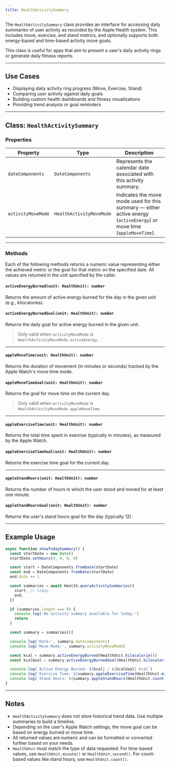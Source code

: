 ```yaml
---
title: HealthActivitySummary
---
```

The `HealthActivitySummary` class provides an interface for accessing daily summaries of user activity as recorded by the Apple Health system. This includes move, exercise, and stand metrics, and optionally supports both energy-based and time-based activity move goals.

This class is useful for apps that aim to present a user's daily activity rings or generate daily fitness reports.

---

## Use Cases

* Displaying daily activity ring progress (Move, Exercise, Stand)
* Comparing user activity against daily goals
* Building custom health dashboards and fitness visualizations
* Providing trend analysis or goal reminders

---

## Class: `HealthActivitySummary`

### Properties

| Property           | Type                     | Description                                                                                                           |
| ------------------ | ------------------------ | --------------------------------------------------------------------------------------------------------------------- |
| `dateComponents`   | `DateComponents`         | Represents the calendar date associated with this activity summary.                                                   |
| `activityMoveMode` | `HealthActivityMoveMode` | Indicates the move mode used for this summary — either active energy (`activeEnergy`) or move time (`appleMoveTime`). |

---

### Methods

Each of the following methods returns a numeric value representing either the achieved metric or the goal for that metric on the specified date. All values are returned in the unit specified by the caller.

#### `activeEnergyBurned(unit: HealthUnit): number`

Returns the amount of active energy burned for the day in the given unit (e.g., kilocalories).

#### `activeEnergyBurnedGoal(unit: HealthUnit): number`

Returns the daily goal for active energy burned in the given unit.

> Only valid when `activityMoveMode` is `HealthActivityMoveMode.activeEnergy`.

---

#### `appleMoveTime(unit: HealthUnit): number`

Returns the duration of movement (in minutes or seconds) tracked by the Apple Watch's move time mode.

#### `appleMoveTimeGoal(unit: HealthUnit): number`

Returns the goal for move time on the current day.

> Only valid when `activityMoveMode` is `HealthActivityMoveMode.appleMoveTime`.

---

#### `appleExerciseTime(unit: HealthUnit): number`

Returns the total time spent in exercise (typically in minutes), as measured by the Apple Watch.

#### `appleExerciseTimeGoal(unit: HealthUnit): number`

Returns the exercise time goal for the current day.

---

#### `appleStandHours(unit: HealthUnit): number`

Returns the number of hours in which the user stood and moved for at least one minute.

#### `appleStandHoursGoal(unit: HealthUnit): number`

Returns the user's stand hours goal for the day (typically 12).

---

## Example Usage

```ts
async function showTodaySummary() {
  const startDate = new Date()
  startDate.setHours(0, 0, 0, 0)

  const start = DateComponents.fromDate(startDate)
  const end = DateComponents.fromDate(startDate)
  end.date += 1

  const summaries = await Health.queryActivitySummaries({
    start, // today
    end,
  })

  if (summaries.length === 0) {
    console.log('No activity summary available for today.')
    return
  }

  const summary = summaries[0]

  console.log('Date:', summary.dateComponents)
  console.log('Move Mode:', summary.activityMoveMode)

  const kcal = summary.activeEnergyBurned(HealthUnit.kilocalorie())
  const kcalGoal = summary.activeEnergyBurnedGoal(HealthUnit.kilocalorie())

  console.log(`Active Energy Burned: ${kcal} / ${kcalGoal} kcal`)
  console.log(`Exercise Time: ${summary.appleExerciseTime(HealthUnit.minute())} min`)
  console.log(`Stand Hours: ${summary.appleStandHours(HealthUnit.count())} hr`)
}
```

---

## Notes

* `HealthActivitySummary` does not store historical trend data. Use multiple summaries to build a timeline.
* Depending on the user's Apple Watch settings, the move goal can be based on energy burned or move time.
* All returned values are numeric and can be formatted or converted further based on your needs.
* `HealthUnit` must match the type of data requested. For time-based values, use `HealthUnit.minute()` or `HealthUnit.second()`. For count-based values like stand hours, use `HealthUnit.count()`.
